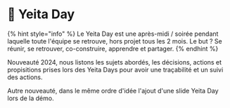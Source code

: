 # 📑 Yeita Day

{% hint style="info" %}
Le Yeita Day est une après-midi / soirée pendant laquelle toute l'équipe se retrouve, hors projet tous les 2 mois. Le but ? Se réunir, se retrouver, co-construire, apprendre et partager.&#x20;
{% endhint %}

Nouveauté 2024, nous listons les sujets abordés, les décisions, actions et propisitions prises lors des Yeita Days pour avoir une traçabilité et un suivi des actions.&#x20;

Autre nouveauté, dans le même ordre d'idée l'ajout d'une slide Yeita Day lors de la démo.
